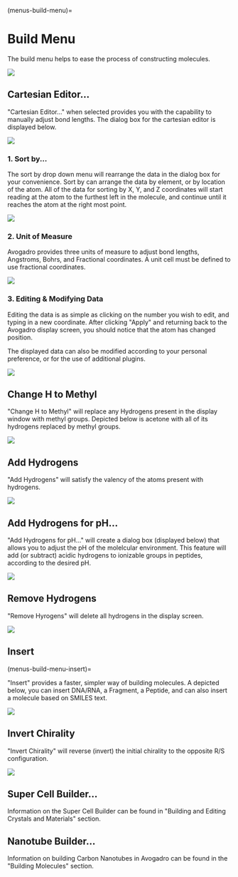 (menus-build-menu)=

# Build Menu

The build menu helps to ease the process of constructing molecules.

![](../../_static/94aeecab-a6e9-48e8-9ad5-73900d9e549a.png)

## Cartesian Editor...

"Cartesian Editor..." when selected provides you with the capability to manually adjust bond lengths. The dialog box for the cartesian editor is displayed below.

![](../../_static/cartesian-editor.png)

### 1. Sort by...

The sort by drop down menu will rearrange the data in the dialog box for your convenience. Sort by can arrange the data by element, or by location of the atom. All of the data for sorting by X, Y, and Z coordinates will start reading at the atom to the furthest left in the molecule, and continue until it reaches the atom at the right most point.

![](../../_static/1-sort-by.png)

### 2. Unit of Measure

Avogadro provides three units of measure to adjust bond lengths, Angstroms, Bohrs, and Fractional coordinates. A unit cell must be defined to use fractional coordinates.

![](../../_static/2-unit-of-measure.png)

### 3. Editing & Modifying Data

Editing the data is as simple as clicking on the number you wish to edit, and typing in a new coordinate. After clicking "Apply" and returning back to the Avogadro display screen, you should notice that the atom has changed position.

The displayed data can also be modified according to your personal preference, or for the use of additional plugins.

![](../../_static/3-editing--amp--modifying-data.png)

## Change H to Methyl

"Change H to Methyl" will replace any Hydrogens present in the display window with methyl groups. Depicted below is acetone with all of its hydrogens replaced by methyl groups.

![](../../_static/change-h-to-methyl.png)

## Add Hydrogens

"Add Hydrogens" will satisfy the valency of the atoms present with hydrogens.

![](../../_static/add-hydrogens.png)

## Add Hydrogens for pH...

"Add Hydrogens for pH..." will create a dialog box \(displayed below\) that allows you to adjust the pH of the molelcular environment. This feature will add \(or subtract\) acidic hydrogens to ionizable groups in peptides, according to the desired pH.

![](../../_static/add-hydrogens-for-ph.png)

## Remove Hydrogens

"Remove Hyrogens" will delete all hydrogens in the display screen.

![](../../_static/remove-hydrogens.png)

## Insert
(menus-build-menu-insert)=

"Insert" provides a faster, simpler way of building molecules. A depicted below, you can insert DNA/RNA, a Fragment, a Peptide, and can also insert a molecule based on SMILES text.

![](../../_static/insert.png)

## Invert Chirality

"Invert Chirality" will reverse \(invert\) the initial chirality to the opposite R/S configuration.

![](../../_static/invert-chirality.png)

## Super Cell Builder...

Information on the Super Cell Builder can be found in "Building and Editing Crystals and Materials" section.

## Nanotube Builder...

Information on building Carbon Nanotubes in Avogadro can be found in the "Building Molecules" section.

